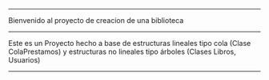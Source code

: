 __________________________________________________________

Bienvenido al proyecto de creacion de una biblioteca 

----------------------------------------------------------



Este es un Proyecto hecho a base de estructuras lineales tipo cola (Clase ColaPrestamos) y estructuras no lineales tipo árboles (Clases Libros, Usuarios)






___________________________________________________________
